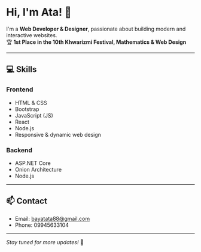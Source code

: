 # Hi, I'm Ata! 👋

I'm a **Web Developer & Designer**, passionate about building modern and interactive websites.  
🏆 **1st Place in the 10th Khwarizmi Festival, Mathematics & Web Design**

---

## 💻 Skills

### Frontend
- HTML & CSS
- Bootstrap
- JavaScript (JS)
- React
- Node.js
- Responsive & dynamic web design

### Backend
- ASP.NET Core
- Onion Architecture
- Node.js

---

## 📫 Contact
- Email: [bayatata88@gmail.com](mailto:bayatata88@gmail.com)
- Phone: 09945633104

---

*Stay tuned for more updates!* 🚀
